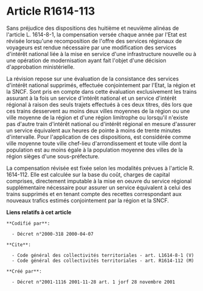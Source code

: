 # Article R1614-113

Sans préjudice des dispositions des huitième et neuvième alinéas de l'article L. 1614-8-1, la compensation versée chaque
année par l'Etat est révisée lorsqu'une recomposition de l'offre des services régionaux de voyageurs est rendue nécessaire
par une modification des services d'intérêt national liée à la mise en service d'une infrastructure nouvelle ou à une
opération de modernisation ayant fait l'objet d'une décision d'approbation ministérielle.

La révision repose sur une évaluation de la consistance des services d'intérêt national supprimés, effectuée conjointement
par l'Etat, la région et la SNCF. Sont pris en compte dans cette évaluation exclusivement les trains assurant à la fois un
service d'intérêt national et un service d'intérêt régional à raison des seuls trajets effectués à ces deux titres, dès lors
que ces trains desservent au moins deux villes moyennes de la région ou une ville moyenne de la région et d'une région
limitrophe ou lorsqu'il n'existe pas d'autre train d'intérêt national ou d'intérêt régional en mesure d'assurer un service
équivalent aux heures de pointe à moins de trente minutes d'intervalle. Pour l'application de ces dispositions, est
considérée comme ville moyenne toute ville chef-lieu d'arrondissement et toute ville dont la population est au moins égale à
la population moyenne des villes de la région sièges d'une sous-préfecture.

La compensation révisée est fixée selon les modalités prévues à l'article R. 1614-112. Elle est calculée sur la base du coût,
charges de capital comprises, directement imputable à la mise en oeuvre du service régional supplémentaire nécessaire pour
assurer un service équivalent à celui des trains supprimés et en tenant compte des recettes correspondant aux nouveaux
trafics estimés conjointement par la région et la SNCF.

**Liens relatifs à cet article**

	**Codifié par**:

	  - Décret n°2000-318 2000-04-07

	**Cite**:

	  - Code général des collectivités territoriales - art. L1614-8-1 (V)
	  - Code général des collectivités territoriales - art. R1614-112 (M)

	**Créé par**:

	  - Décret n°2001-1116 2001-11-28 art. 1 jorf 28 novembre 2001

